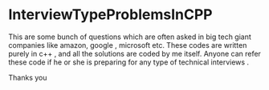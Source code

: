# InterviewTypeProblemsInCPP

This are some bunch of questions which are often asked in big tech giant companies like amazon, google , microsoft etc.
These codes are written purely in c++ , and all the solutions are coded by me itself.
Anyone can refer these code if he or she is preparing for any type of technical interviews .

Thanks you
